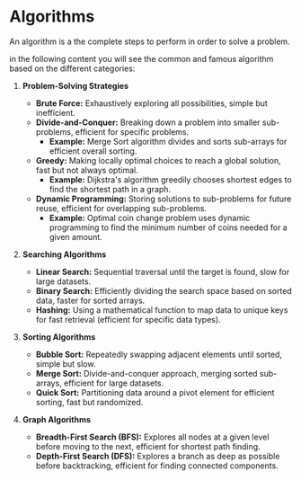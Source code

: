 # Algorithms

An algorithm is a the complete steps to perform in order to solve a problem.

in the following content you will see the common and famous algorithm based on the different categories:

1. **Problem-Solving Strategies**
    - **Brute Force:** Exhaustively exploring all possibilities, simple but inefficient.
    - **Divide-and-Conquer:** Breaking down a problem into smaller sub-problems, efficient for specific problems.
        - **Example:** Merge Sort algorithm divides and sorts sub-arrays for efficient overall sorting.
    - **Greedy:** Making locally optimal choices to reach a global solution, fast but not always optimal.
        - **Example:** Dijkstra's algorithm greedily chooses shortest edges to find the shortest path in a graph.
    - **Dynamic Programming:** Storing solutions to sub-problems for future reuse, efficient for overlapping sub-problems.
        - **Example:** Optimal coin change problem uses dynamic programming to find the minimum number of coins needed for a given amount.

2. **Searching Algorithms**
    - **Linear Search:** Sequential traversal until the target is found, slow for large datasets.
    - **Binary Search:** Efficiently dividing the search space based on sorted data, faster for sorted arrays.
    - **Hashing:** Using a mathematical function to map data to unique keys for fast retrieval (efficient for specific data types).

3. **Sorting Algorithms**
    - **Bubble Sort:** Repeatedly swapping adjacent elements until sorted, simple but slow.
    - **Merge Sort:** Divide-and-conquer approach, merging sorted sub-arrays, efficient for large datasets.
    - **Quick Sort:** Partitioning data around a pivot element for efficient sorting, fast but randomized.

4. **Graph Algorithms**
    - **Breadth-First Search (BFS):** Explores all nodes at a given level before moving to the next, efficient for shortest path finding.
    - **Depth-First Search (DFS):** Explores a branch as deep as possible before backtracking, efficient for finding connected components.
